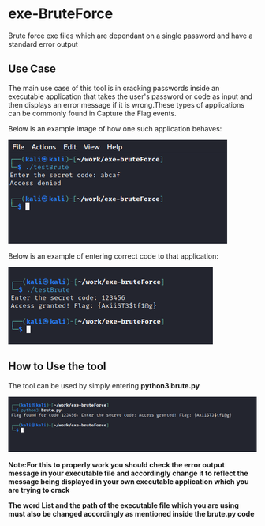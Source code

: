 # exe-BruteForce
Brute force exe files which are dependant on a single password and have a standard error output


## Use Case
The main use case of this tool is in cracking passwords inside an executable application that takes the user's password or code as input and then displays an error message if it is wrong.These types of applications can be commonly found in Capture the Flag events.

Below is an example image of how one such application behaves:

![](Screenshots/ss1.PNG)

Below is an example of entering correct code to that application:

![](Screenshots/ss2.PNG)


## How to Use the tool

The tool can be used by simply entering **python3 brute.py** 

![](Screenshots/ss3.PNG)

**Note:For this to properly work you should check the error output message in your executable file and   accordingly change it to reflect the message being displayed in your own executable application which you are trying to crack**

**The word List and the path of the executable file which you are using must also be changed accordingly as mentioned inside the brute.py code**

